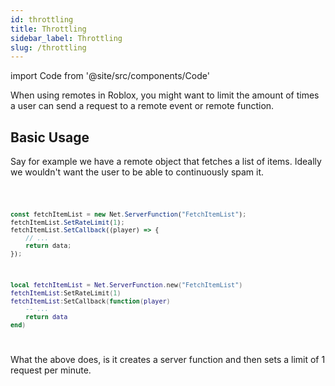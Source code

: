 ```yaml
---
id: throttling
title: Throttling
sidebar_label: Throttling
slug: /throttling
---
```

import Code from '@site/src/components/Code'

When using remotes in Roblox, you might want to limit the amount of times a user can send a request to a remote event or remote function.

## Basic Usage

Say for example we have a remote object that fetches a list of items. Ideally we wouldn't want the user to be able to continuously spam it.

<!-- === "Tab 1"
    Markdown **content**.

    Multiple paragraphs.

=== "Tab 2"
	What -->


<Code>

```ts
const fetchItemList = new Net.ServerFunction("FetchItemList");
fetchItemList.SetRateLimit(1);
fetchItemList.SetCallback((player) => {
	// ...
	return data;
});
```

```lua
local fetchItemList = Net.ServerFunction.new("FetchItemList")
fetchItemList:SetRateLimit(1)
fetchItemList:SetCallback(function(player)
	-- ...
	return data
end)
```

</Code>

What the above does, is it creates a server function and then sets a limit of 1 request per minute.